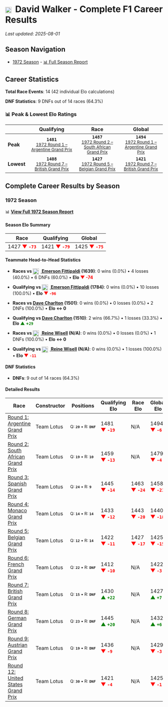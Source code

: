 # <img src="https://upload.wikimedia.org/wikipedia/commons/8/88/Flag_of_Australia_%28converted%29.svg" alt="Australia" width="20" height="auto" style="vertical-align: middle; margin-right: 5px;" onerror="this.outerHTML='🇦🇺'; this.style.marginRight='5px';"/> David Walker - Complete F1 Career Results

*Last updated: 2025-08-01*

## Season Navigation

- [1972 Season](#1972-season) - [📊 Full Season Report](../seasons/1972-season-report)

## Career Statistics

**Total Race Events**: 14 (42 individual Elo calculations)

**DNF Statistics**: 9 DNFs out of 14 races (64.3%)

### 📊 Peak & Lowest Elo Ratings

| &nbsp; | Qualifying | Race | Global |
|-------|------------|------|--------|
| **Peak** | <center>**`1481`**<br/><small>[1972 Round 1 – Argentine Grand Prix](../seasons/1972-season-report#round-1-argentine-grand-prix)</small></center> | <center>**`1487`**<br/><small>[1972 Round 2 – South African Grand Prix](../seasons/1972-season-report#round-2-south-african-grand-prix)</small></center> | <center>**`1494`**<br/><small>[1972 Round 1 – Argentine Grand Prix](../seasons/1972-season-report#round-1-argentine-grand-prix)</small></center> |
| **Lowest** | <center>**`1408`**<br/><small>[1972 Round 7 – British Grand Prix](../seasons/1972-season-report#round-7-british-grand-prix)</small></center> | <center>**`1427`**<br/><small>[1972 Round 5 – Belgian Grand Prix](../seasons/1972-season-report#round-5-belgian-grand-prix)</small></center> | <center>**`1421`**<br/><small>[1972 Round 7 – British Grand Prix](../seasons/1972-season-report#round-7-british-grand-prix)</small></center> |


## Complete Career Results by Season

### 1972 Season

📊 **[View Full 1972 Season Report](../seasons/1972-season-report)**

#### Season Elo Summary

| Race | Qualifying | Global |
|------|------------|--------|
| 1427 **<span style="color: red;">▼&nbsp;`-73`</span>** | 1421 **<span style="color: red;">▼&nbsp;`-79`</span>** | 1425 **<span style="color: red;">▼&nbsp;`-75`</span>** |

#### Teammate Head-to-Head Statistics

- **Races vs [<img src="https://upload.wikimedia.org/wikipedia/commons/0/05/Flag_of_Brazil.svg" alt="Brazil" width="20" height="auto" style="vertical-align: middle; margin-right: 5px;" onerror="this.outerHTML='🇧🇷'; this.style.marginRight='5px';"/> Emerson Fittipaldi](emerson-fittipaldi) (1639)**: 0 wins (0.0%) • 4 losses (40.0%) • 6 DNFs (60.0%) • **Elo <span style="color: red;">▼&nbsp;-74</span>**
- **Qualifying vs [<img src="https://upload.wikimedia.org/wikipedia/commons/0/05/Flag_of_Brazil.svg" alt="Brazil" width="20" height="auto" style="vertical-align: middle; margin-right: 5px;" onerror="this.outerHTML='🇧🇷'; this.style.marginRight='5px';"/> Emerson Fittipaldi](emerson-fittipaldi) (1784)**: 0 wins (0.0%) • 10 losses (100.0%) • **Elo <span style="color: red;">▼&nbsp;`-96`</span>**

- **Races vs [Dave Charlton](dave-charlton) (1501)**: 0 wins (0.0%) • 0 losses (0.0%) • 2 DNFs (100.0%) • **Elo ↔ 0**
- **Qualifying vs [Dave Charlton](dave-charlton) (1510)**: 2 wins (66.7%) • 1 losses (33.3%) • **Elo <span style="color: green;">▲&nbsp;+`29`</span>**

- **Races vs [<img src="https://upload.wikimedia.org/wikipedia/commons/4/4c/Flag_of_Sweden.svg" alt="Sweden" width="20" height="auto" style="vertical-align: middle; margin-right: 5px;" onerror="this.outerHTML='🇸🇪'; this.style.marginRight='5px';"/> Reine Wisell](reine-wisell) (N/A)**: 0 wins (0.0%) • 0 losses (0.0%) • 1 DNFs (100.0%) • **Elo ↔ 0**
- **Qualifying vs [<img src="https://upload.wikimedia.org/wikipedia/commons/4/4c/Flag_of_Sweden.svg" alt="Sweden" width="20" height="auto" style="vertical-align: middle; margin-right: 5px;" onerror="this.outerHTML='🇸🇪'; this.style.marginRight='5px';"/> Reine Wisell](reine-wisell) (N/A)**: 0 wins (0.0%) • 1 losses (100.0%) • **Elo <span style="color: red;">▼&nbsp;`-11`</span>**

#### DNF Statistics

- **DNFs**: 9 out of 14 races (64.3%)

#### Detailed Results

| Race | Constructor | Positions | Qualifying Elo | Race Elo | Global Elo | Teammate |
|------|-------------|-----------|----------------|----------|------------|----------|
| [Round 1: Argentine Grand Prix](../seasons/1972-season-report#round-1-argentine-grand-prix) | Team Lotus | <small>Q:&nbsp;**`20`**&nbsp;•&nbsp;R:&nbsp;**`DNF`**</small> | 1481 **<span style="color: red;">▼&nbsp;`-19`</span>** | N/A | 1494 **<span style="color: red;">▼&nbsp;`-6`</span>** | [<img src="https://upload.wikimedia.org/wikipedia/commons/0/05/Flag_of_Brazil.svg" alt="Brazil" width="20" height="auto" style="vertical-align: middle; margin-right: 5px;" onerror="this.outerHTML='🇧🇷'; this.style.marginRight='5px';"/> Emerson Fittipaldi](emerson-fittipaldi)<br/><small>Q:&nbsp;**`5`**&nbsp;•&nbsp;R:&nbsp;**`DNF`**</small> |
| [Round 2: South African Grand Prix](../seasons/1972-season-report#round-2-south-african-grand-prix) | Team Lotus | <small>Q:&nbsp;**`19`**&nbsp;•&nbsp;R:&nbsp;**`10`**</small> | 1459 **<span style="color: red;">▼&nbsp;`-13`</span>** | N/A | 1479 **<span style="color: red;">▼&nbsp;`-4`</span>** | [<img src="https://upload.wikimedia.org/wikipedia/commons/0/05/Flag_of_Brazil.svg" alt="Brazil" width="20" height="auto" style="vertical-align: middle; margin-right: 5px;" onerror="this.outerHTML='🇧🇷'; this.style.marginRight='5px';"/> Emerson Fittipaldi](emerson-fittipaldi)<br/><small>Q:&nbsp;**`3`**&nbsp;•&nbsp;R:&nbsp;**`2`**</small> |
| [Round 3: Spanish Grand Prix](../seasons/1972-season-report#round-3-spanish-grand-prix) | Team Lotus | <small>Q:&nbsp;**`24`**&nbsp;•&nbsp;R:&nbsp;**`9`**</small> | 1445 **<span style="color: red;">▼&nbsp;`-14`</span>** | 1463 **<span style="color: red;">▼&nbsp;`-24`</span>** | 1458 **<span style="color: red;">▼&nbsp;`-21`</span>** | [<img src="https://upload.wikimedia.org/wikipedia/commons/0/05/Flag_of_Brazil.svg" alt="Brazil" width="20" height="auto" style="vertical-align: middle; margin-right: 5px;" onerror="this.outerHTML='🇧🇷'; this.style.marginRight='5px';"/> Emerson Fittipaldi](emerson-fittipaldi)<br/><small>Q:&nbsp;**`3`**&nbsp;•&nbsp;R:&nbsp;**`1`**</small> |
| [Round 4: Monaco Grand Prix](../seasons/1972-season-report#round-4-monaco-grand-prix) | Team Lotus | <small>Q:&nbsp;**`14`**&nbsp;•&nbsp;R:&nbsp;**`14`**</small> | 1433 **<span style="color: red;">▼&nbsp;`-12`</span>** | 1443 **<span style="color: red;">▼&nbsp;`-20`</span>** | 1440 **<span style="color: red;">▼&nbsp;`-18`</span>** | [<img src="https://upload.wikimedia.org/wikipedia/commons/0/05/Flag_of_Brazil.svg" alt="Brazil" width="20" height="auto" style="vertical-align: middle; margin-right: 5px;" onerror="this.outerHTML='🇧🇷'; this.style.marginRight='5px';"/> Emerson Fittipaldi](emerson-fittipaldi)<br/><small>Q:&nbsp;**`1`**&nbsp;•&nbsp;R:&nbsp;**`3`**</small> |
| [Round 5: Belgian Grand Prix](../seasons/1972-season-report#round-5-belgian-grand-prix) | Team Lotus | <small>Q:&nbsp;**`12`**&nbsp;•&nbsp;R:&nbsp;**`14`**</small> | 1422 **<span style="color: red;">▼&nbsp;`-11`</span>** | 1427 **<span style="color: red;">▼&nbsp;`-17`</span>** | 1425 **<span style="color: red;">▼&nbsp;`-15`</span>** | [<img src="https://upload.wikimedia.org/wikipedia/commons/0/05/Flag_of_Brazil.svg" alt="Brazil" width="20" height="auto" style="vertical-align: middle; margin-right: 5px;" onerror="this.outerHTML='🇧🇷'; this.style.marginRight='5px';"/> Emerson Fittipaldi](emerson-fittipaldi)<br/><small>Q:&nbsp;**`1`**&nbsp;•&nbsp;R:&nbsp;**`1`**</small> |
| [Round 6: French Grand Prix](../seasons/1972-season-report#round-6-french-grand-prix) | Team Lotus | <small>Q:&nbsp;**`22`**&nbsp;•&nbsp;R:&nbsp;**`DNF`**</small> | 1412 **<span style="color: red;">▼&nbsp;`-10`</span>** | N/A | 1422 **<span style="color: red;">▼&nbsp;`-3`</span>** | [<img src="https://upload.wikimedia.org/wikipedia/commons/0/05/Flag_of_Brazil.svg" alt="Brazil" width="20" height="auto" style="vertical-align: middle; margin-right: 5px;" onerror="this.outerHTML='🇧🇷'; this.style.marginRight='5px';"/> Emerson Fittipaldi](emerson-fittipaldi)<br/><small>Q:&nbsp;**`8`**&nbsp;•&nbsp;R:&nbsp;**`2`**</small> |
| [Round 7: British Grand Prix](../seasons/1972-season-report#round-7-british-grand-prix) | Team Lotus | <small>Q:&nbsp;**`15`**&nbsp;•&nbsp;R:&nbsp;**`DNF`**</small> | 1430 **<span style="color: green;">▲&nbsp;`+22`</span>** | N/A | 1427 **<span style="color: green;">▲&nbsp;`+7`</span>** | [<img src="https://upload.wikimedia.org/wikipedia/commons/0/05/Flag_of_Brazil.svg" alt="Brazil" width="20" height="auto" style="vertical-align: middle; margin-right: 5px;" onerror="this.outerHTML='🇧🇷'; this.style.marginRight='5px';"/> Emerson Fittipaldi](emerson-fittipaldi)<br/><small>Q:&nbsp;**`2`**&nbsp;•&nbsp;R:&nbsp;**`1`**</small> |
| [Round 8: German Grand Prix](../seasons/1972-season-report#round-8-german-grand-prix) | Team Lotus | <small>Q:&nbsp;**`23`**&nbsp;•&nbsp;R:&nbsp;**`DNF`**</small> | 1445 **<span style="color: green;">▲&nbsp;`+20`</span>** | N/A | 1432 **<span style="color: green;">▲&nbsp;`+6`</span>** | [<img src="https://upload.wikimedia.org/wikipedia/commons/0/05/Flag_of_Brazil.svg" alt="Brazil" width="20" height="auto" style="vertical-align: middle; margin-right: 5px;" onerror="this.outerHTML='🇧🇷'; this.style.marginRight='5px';"/> Emerson Fittipaldi](emerson-fittipaldi)<br/><small>Q:&nbsp;**`3`**&nbsp;•&nbsp;R:&nbsp;**`DNF`**</small> |
| [Round 9: Austrian Grand Prix](../seasons/1972-season-report#round-9-austrian-grand-prix) | Team Lotus | <small>Q:&nbsp;**`19`**&nbsp;•&nbsp;R:&nbsp;**`DNF`**</small> | 1436 **<span style="color: red;">▼&nbsp;`-9`</span>** | N/A | 1429 **<span style="color: red;">▼&nbsp;`-3`</span>** | [<img src="https://upload.wikimedia.org/wikipedia/commons/0/05/Flag_of_Brazil.svg" alt="Brazil" width="20" height="auto" style="vertical-align: middle; margin-right: 5px;" onerror="this.outerHTML='🇧🇷'; this.style.marginRight='5px';"/> Emerson Fittipaldi](emerson-fittipaldi)<br/><small>Q:&nbsp;**`1`**&nbsp;•&nbsp;R:&nbsp;**`1`**</small> |
| [Round 12: United States Grand Prix](../seasons/1972-season-report#round-12-united-states-grand-prix) | Team Lotus | <small>Q:&nbsp;**`30`**&nbsp;•&nbsp;R:&nbsp;**`DNF`**</small> | 1421 **<span style="color: red;">▼&nbsp;`-4`</span>** | N/A | 1425 **<span style="color: red;">▼&nbsp;`-1`</span>** | [<img src="https://upload.wikimedia.org/wikipedia/commons/4/4c/Flag_of_Sweden.svg" alt="Sweden" width="20" height="auto" style="vertical-align: middle; margin-right: 5px;" onerror="this.outerHTML='🇸🇪'; this.style.marginRight='5px';"/> Reine Wisell](reine-wisell)<br/><small>Q:&nbsp;**`N/A`**&nbsp;•&nbsp;R:&nbsp;**`N/A`**</small> |

